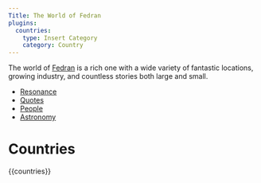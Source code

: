 ```yaml
---
Title: The World of Fedran
plugins:
  countries:
    type: Insert Category
    category: Country
---
```


The world of [Fedran](/) is a rich one with a wide variety of fantastic locations, growing industry, and countless stories both large and small.

* [Resonance]()
* [Quotes]()
* [People]()
* [Astronomy]()

# Countries

{{countries}}
